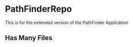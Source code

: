 # PathFinderRepo
This is for the extended version of the PathFinder Application


## Has Many Files 
